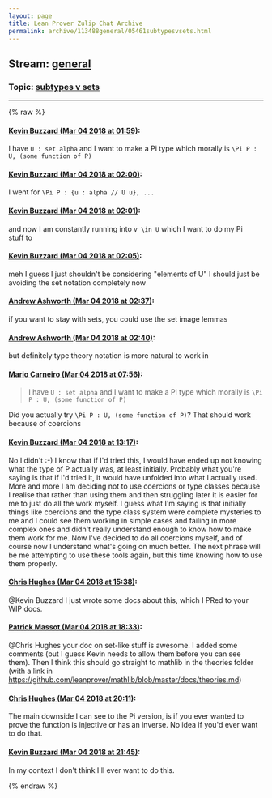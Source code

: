```yaml
---
layout: page
title: Lean Prover Zulip Chat Archive 
permalink: archive/113488general/05461subtypesvsets.html
---
```


## Stream: [general](index.html)
### Topic: [subtypes v sets](05461subtypesvsets.html)

---


{% raw %}
#### [ Kevin Buzzard (Mar 04 2018 at 01:59)](https://leanprover.zulipchat.com/#narrow/stream/113488-general/topic/subtypes%20v%20sets/near/123245378):
<p>I have <code>U : set alpha</code> and I want to make a Pi type which morally is <code>\Pi P : U, (some function of P)</code></p>

#### [ Kevin Buzzard (Mar 04 2018 at 02:00)](https://leanprover.zulipchat.com/#narrow/stream/113488-general/topic/subtypes%20v%20sets/near/123245429):
<p>I went for <code>\Pi P : {u : alpha // U u}, ...</code></p>

#### [ Kevin Buzzard (Mar 04 2018 at 02:01)](https://leanprover.zulipchat.com/#narrow/stream/113488-general/topic/subtypes%20v%20sets/near/123245440):
<p>and now I am constantly running into <code>v \in U</code> which I want to do my Pi<br>
 stuff to</p>

#### [ Kevin Buzzard (Mar 04 2018 at 02:05)](https://leanprover.zulipchat.com/#narrow/stream/113488-general/topic/subtypes%20v%20sets/near/123245535):
<p>meh I guess I just shouldn't be considering "elements of U" I should just be avoiding the set notation completely now</p>

#### [ Andrew Ashworth (Mar 04 2018 at 02:37)](https://leanprover.zulipchat.com/#narrow/stream/113488-general/topic/subtypes%20v%20sets/near/123246309):
<p>if you want to stay with sets, you could use the set image lemmas</p>

#### [ Andrew Ashworth (Mar 04 2018 at 02:40)](https://leanprover.zulipchat.com/#narrow/stream/113488-general/topic/subtypes%20v%20sets/near/123246397):
<p>but definitely type theory notation is more natural to work in</p>

#### [ Mario Carneiro (Mar 04 2018 at 07:56)](https://leanprover.zulipchat.com/#narrow/stream/113488-general/topic/subtypes%20v%20sets/near/123253942):
<blockquote>
<p>I have <code>U : set alpha</code> and I want to make a Pi type which morally is <code>\Pi P : U, (some function of P)</code></p>
</blockquote>
<p>Did you actually try <code>\Pi P : U, (some function of P)</code>? That should work because of coercions</p>

#### [ Kevin Buzzard (Mar 04 2018 at 13:17)](https://leanprover.zulipchat.com/#narrow/stream/113488-general/topic/subtypes%20v%20sets/near/123261361):
<p>No I didn't :-) I know that if I'd tried this, I would have ended up not knowing what the type of P actually was, at least initially. Probably what you're saying is that if I'd tried it, it would have unfolded into what I actually used. More and more I am deciding not to use coercions or type classes because I realise that rather than using them and then struggling later it is easier for me to just do all the work myself. I guess what I'm saying is that initially things like coercions and the type class system were complete mysteries to me and I could see them working in simple cases and failing in more complex ones and didn't really understand enough to know how to make them work for me. Now I've decided to do all coercions myself, and of course now I understand what's going on much better. The next phrase will be me attempting to use these tools again, but this time knowing how to use them properly.</p>

#### [ Chris Hughes (Mar 04 2018 at 15:38)](https://leanprover.zulipchat.com/#narrow/stream/113488-general/topic/subtypes%20v%20sets/near/123264655):
<p><span class="user-mention" data-user-email="k.buzzard@imperial.ac.uk" data-user-id="110038">@Kevin Buzzard</span> I just wrote some docs about this, which I PRed to your WIP docs.</p>

#### [ Patrick Massot (Mar 04 2018 at 18:33)](https://leanprover.zulipchat.com/#narrow/stream/113488-general/topic/subtypes%20v%20sets/near/123268965):
<p><span class="user-mention" data-user-email="chrishughes24@gmail.com" data-user-id="110044">@Chris Hughes</span> your doc on set-like stuff is awesome. I added some comments (but I guess Kevin needs to allow them before you can see them). Then I think this should go straight to mathlib in the theories folder (with a link in <a href="https://github.com/leanprover/mathlib/blob/master/docs/theories.md" target="_blank" title="https://github.com/leanprover/mathlib/blob/master/docs/theories.md">https://github.com/leanprover/mathlib/blob/master/docs/theories.md</a>)</p>

#### [ Chris Hughes (Mar 04 2018 at 20:11)](https://leanprover.zulipchat.com/#narrow/stream/113488-general/topic/subtypes%20v%20sets/near/123271485):
<p>The main downside I can see to the Pi version, is if you ever wanted to prove the function is injective or has an inverse. No idea if you'd ever want to do that.</p>

#### [ Kevin Buzzard (Mar 04 2018 at 21:45)](https://leanprover.zulipchat.com/#narrow/stream/113488-general/topic/subtypes%20v%20sets/near/123273900):
<p>In my context I don't think I'll ever want to do this.</p>


{% endraw %}

